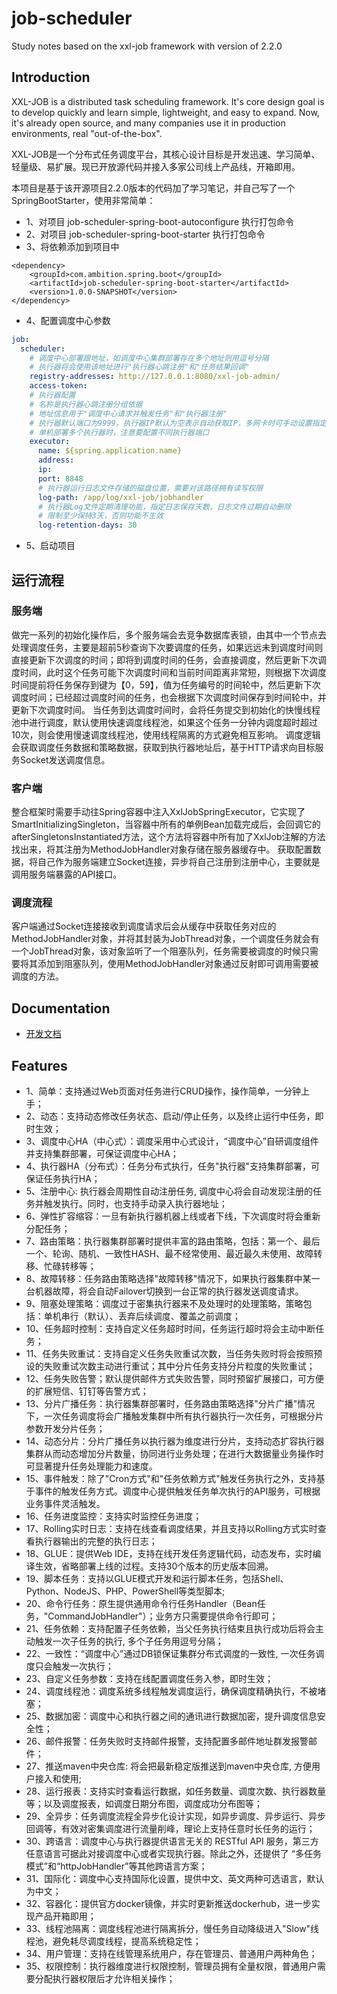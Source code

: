 # job-scheduler
Study notes based on the xxl-job framework with version of 2.2.0

## Introduction
XXL-JOB is a distributed task scheduling framework. 
It's core design goal is to develop quickly and learn simple, lightweight, and easy to expand. 
Now, it's already open source, and many companies use it in production environments, real "out-of-the-box".

XXL-JOB是一个分布式任务调度平台，其核心设计目标是开发迅速、学习简单、轻量级、易扩展。现已开放源代码并接入多家公司线上产品线，开箱即用。

本项目是基于该开源项目2.2.0版本的代码加了学习笔记，并自己写了一个SpringBootStarter，使用非常简单：

- 1、对项目 job-scheduler-spring-boot-autoconfigure 执行打包命令
- 2、对项目 job-scheduler-spring-boot-starter 执行打包命令
- 3、将依赖添加到项目中
```
<dependency>
    <groupId>com.ambition.spring.boot</groupId>
    <artifactId>job-scheduler-spring-boot-starter</artifactId>
    <version>1.0.0-SNAPSHOT</version>
</dependency>
```
- 4、配置调度中心参数
```yaml
job:
  scheduler:
    # 调度中心部署跟地址，如调度中心集群部署存在多个地址则用逗号分隔
    # 执行器将会使用该地址进行"执行器心跳注册"和"任务结果回调"
    registry-addresses: http://127.0.0.1:8080/xxl-job-admin/
    access-token:
    # 执行器配置
    # 名称是执行器心跳注册分组依据
    # 地址信息用于"调度中心请求并触发任务"和"执行器注册"
    # 执行器默认端口为9999，执行器IP默认为空表示自动获取IP，多网卡时可手动设置指定IP，该IP不会绑定Host仅作为通讯实用
    # 单机部署多个执行器时，注意要配置不同执行器端口
    executor:
      name: ${spring.application.name}
      address:
      ip:
      port: 8848
      # 执行器运行日志文件存储的磁盘位置，需要对该路径拥有读写权限
      log-path: /app/log/xxl-job/jobhandler
      # 执行器Log文件定期清理功能，指定日志保存天数，日志文件过期自动删除
      # 限制至少保持3天，否则功能不生效
      log-retention-days: 30
```
- 5、启动项目

## 运行流程
### 服务端
做完一系列的初始化操作后，多个服务端会去竞争数据库表锁，由其中一个节点去处理调度任务，主要是超前5秒查询下次要调度的任务，如果远远未到调度时间则直接更新下次调度的时间；即将到调度时间的任务，会直接调度，然后更新下次调度时间，此时这个任务可能下次调度时间和当前时间距离非常短，则根据下次调度时间提前将任务保存到键为【0，59】，值为任务编号的时间轮中，然后更新下次调度时间；已经超过调度时间的任务，也会根据下次调度时间保存到时间轮中，并更新下次调度时间。
当任务到达调度时间时，会将任务提交到初始化的快慢线程池中进行调度，默认使用快速调度线程池，如果这个任务一分钟内调度超时超过10次，则会使用慢速调度线程池，使用线程隔离的方式避免相互影响。
调度逻辑会获取调度任务数据和策略数据，获取到执行器地址后，基于HTTP请求向目标服务Socket发送调度信息。

### 客户端
整合框架时需要手动往Spring容器中注入XxlJobSpringExecutor，它实现了SmartInitializingSingleton，当容器中所有的单例Bean加载完成后，会回调它的afterSingletonsInstantiated方法，这个方法将容器中所有加了XxlJob注解的方法找出来，将其注册为MethodJobHandler对象存储在服务器缓存中。
获取配置数据，将自己作为服务端建立Socket连接，异步将自己注册到注册中心，主要就是调用服务端暴露的API接口。

### 调度流程
客户端通过Socket连接接收到调度请求后会从缓存中获取任务对应的MethodJobHandler对象，并将其封装为JobThread对象，一个调度任务就会有一个JobThread对象，该对象监听了一个阻塞队列，任务需要被调度的时候只需要将其添加到阻塞队列，使用MethodJobHandler对象通过反射即可调用需要被调度的方法。

## Documentation
- [开发文档](https://www.xuxueli.com/xxl-job/)

## Features
- 1、简单：支持通过Web页面对任务进行CRUD操作，操作简单，一分钟上手；
- 2、动态：支持动态修改任务状态、启动/停止任务，以及终止运行中任务，即时生效；
- 3、调度中心HA（中心式）：调度采用中心式设计，“调度中心”自研调度组件并支持集群部署，可保证调度中心HA；
- 4、执行器HA（分布式）：任务分布式执行，任务"执行器"支持集群部署，可保证任务执行HA；
- 5、注册中心: 执行器会周期性自动注册任务, 调度中心将会自动发现注册的任务并触发执行。同时，也支持手动录入执行器地址；
- 6、弹性扩容缩容：一旦有新执行器机器上线或者下线，下次调度时将会重新分配任务；
- 7、路由策略：执行器集群部署时提供丰富的路由策略，包括：第一个、最后一个、轮询、随机、一致性HASH、最不经常使用、最近最久未使用、故障转移、忙碌转移等；
- 8、故障转移：任务路由策略选择"故障转移"情况下，如果执行器集群中某一台机器故障，将会自动Failover切换到一台正常的执行器发送调度请求。
- 9、阻塞处理策略：调度过于密集执行器来不及处理时的处理策略，策略包括：单机串行（默认）、丢弃后续调度、覆盖之前调度；
- 10、任务超时控制：支持自定义任务超时时间，任务运行超时将会主动中断任务；
- 11、任务失败重试：支持自定义任务失败重试次数，当任务失败时将会按照预设的失败重试次数主动进行重试；其中分片任务支持分片粒度的失败重试；
- 12、任务失败告警；默认提供邮件方式失败告警，同时预留扩展接口，可方便的扩展短信、钉钉等告警方式；
- 13、分片广播任务：执行器集群部署时，任务路由策略选择"分片广播"情况下，一次任务调度将会广播触发集群中所有执行器执行一次任务，可根据分片参数开发分片任务；
- 14、动态分片：分片广播任务以执行器为维度进行分片，支持动态扩容执行器集群从而动态增加分片数量，协同进行业务处理；在进行大数据量业务操作时可显著提升任务处理能力和速度。
- 15、事件触发：除了"Cron方式"和"任务依赖方式"触发任务执行之外，支持基于事件的触发任务方式。调度中心提供触发任务单次执行的API服务，可根据业务事件灵活触发。
- 16、任务进度监控：支持实时监控任务进度；
- 17、Rolling实时日志：支持在线查看调度结果，并且支持以Rolling方式实时查看执行器输出的完整的执行日志；
- 18、GLUE：提供Web IDE，支持在线开发任务逻辑代码，动态发布，实时编译生效，省略部署上线的过程。支持30个版本的历史版本回溯。
- 19、脚本任务：支持以GLUE模式开发和运行脚本任务，包括Shell、Python、NodeJS、PHP、PowerShell等类型脚本;
- 20、命令行任务：原生提供通用命令行任务Handler（Bean任务，"CommandJobHandler"）；业务方只需要提供命令行即可；
- 21、任务依赖：支持配置子任务依赖，当父任务执行结束且执行成功后将会主动触发一次子任务的执行, 多个子任务用逗号分隔；
- 22、一致性：“调度中心”通过DB锁保证集群分布式调度的一致性, 一次任务调度只会触发一次执行；
- 23、自定义任务参数：支持在线配置调度任务入参，即时生效；
- 24、调度线程池：调度系统多线程触发调度运行，确保调度精确执行，不被堵塞；
- 25、数据加密：调度中心和执行器之间的通讯进行数据加密，提升调度信息安全性；
- 26、邮件报警：任务失败时支持邮件报警，支持配置多邮件地址群发报警邮件；
- 27、推送maven中央仓库: 将会把最新稳定版推送到maven中央仓库, 方便用户接入和使用;
- 28、运行报表：支持实时查看运行数据，如任务数量、调度次数、执行器数量等；以及调度报表，如调度日期分布图，调度成功分布图等；
- 29、全异步：任务调度流程全异步化设计实现，如异步调度、异步运行、异步回调等，有效对密集调度进行流量削峰，理论上支持任意时长任务的运行；
- 30、跨语言：调度中心与执行器提供语言无关的 RESTful API 服务，第三方任意语言可据此对接调度中心或者实现执行器。除此之外，还提供了 “多任务模式”和“httpJobHandler”等其他跨语言方案；
- 31、国际化：调度中心支持国际化设置，提供中文、英文两种可选语言，默认为中文；
- 32、容器化：提供官方docker镜像，并实时更新推送dockerhub，进一步实现产品开箱即用；
- 33、线程池隔离：调度线程池进行隔离拆分，慢任务自动降级进入"Slow"线程池，避免耗尽调度线程，提高系统稳定性；
- 34、用户管理：支持在线管理系统用户，存在管理员、普通用户两种角色；
- 35、权限控制：执行器维度进行权限控制，管理员拥有全量权限，普通用户需要分配执行器权限后才允许相关操作；